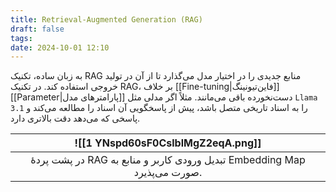 ```yaml
---
title: Retrieval-Augmented Generation (RAG)
draft: false
tags: 
date: 2024-10-01 12:10
---
```

به زبان ساده، تکنیک RAG منابع جدیدی را در اختیار مدل می‌گذارد تا از آن در تولید خروجی استفاده کند. در تکنیک RAG‌، بر خلاف [[Fine-tuning|فاین‌تیونینگ]] [[Parameter|پارامتر‌های مدل]] دست‌نخورده باقی می‌مانند. مثلاً اگر مدلی مثل `Llama 3.1` را به اسناد تاریخی متصل باشد، پیش از پاسخگویی آن اسناد را مطالعه می‌کند و پاسخی که می‌دهد دقت بالاتری دارد.


| ![[1 YNspd60sF0CslblMgZ2eqA.png]]                                                           |
| ------------------------------------------------------------------------------------------- |
| <center>در پشت پردهٔ RAG تبدیل ورودی کاربر و منابع به Embedding Map صورت می‌پذیرد.</center> |
